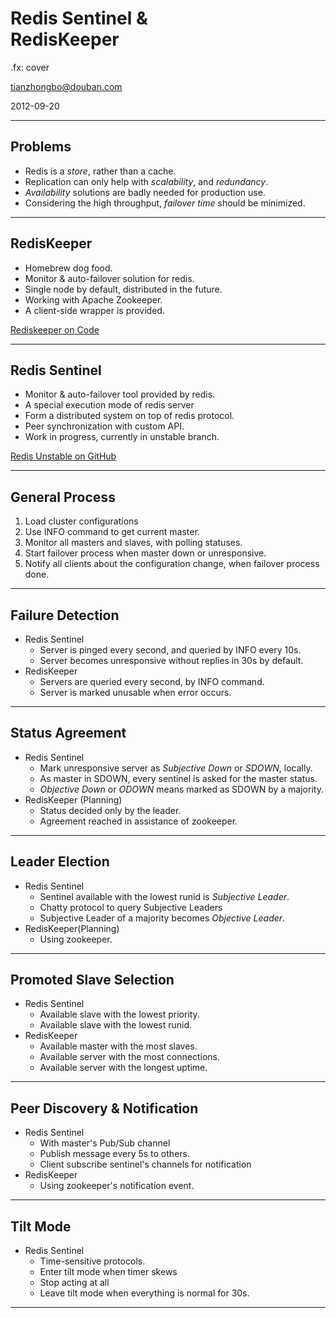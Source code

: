 # Redis Sentinel & <br /> RedisKeeper
.fx: cover

<tianzhongbo@douban.com>

2012-09-20

---
## Problems
* Redis is a _store_, rather than a cache.
* Replication can only help with _scalability_, and _redundancy_.
* _Availability_ solutions are badly needed for production use.
* Considering the high throughput, _failover time_ should be minimized.

---
## RedisKeeper
* Homebrew dog food.
* Monitor & auto-failover solution for redis.
* Single node by default, distributed in the future.
* Working with Apache Zookeeper.
* A client-side wrapper is provided.

[Rediskeeper on Code](http://code.dapps.douban.com/rediskeeper)

---
## Redis Sentinel
* Monitor & auto-failover tool provided by redis.
* A special execution mode of redis server
* Form a distributed system on top of redis protocol.
* Peer synchronization with custom API.
* Work in progress, currently in unstable branch.

[Redis Unstable on GitHub](https://github.com/antirez/redis/branches/unstable)

---
## General Process

1. Load cluster configurations
1. Use INFO command to get current master.
1. Monitor all masters and slaves, with polling statuses.
1. Start failover process when master down or unresponsive.
1. Notify all clients about the configuration change, when failover process done.

---
## Failure Detection
* Redis Sentinel
    * Server is pinged every second, and queried by INFO every 10s.
    * Server becomes unresponsive without replies in 30s by default.
* RedisKeeper
    * Servers are queried every second, by INFO command.
    * Server is marked unusable when error occurs.

---
## Status Agreement
* Redis Sentinel
    * Mark unresponsive server as _Subjective Down_ or _SDOWN_, locally.
    * As master in SDOWN, every sentinel is asked for the master status.
    * _Objective Down_ or _ODOWN_ means marked as SDOWN by a majority.
* RedisKeeper (Planning)
    * Status decided only by the leader.
    * Agreement reached in assistance of zookeeper.

---
## Leader Election
* Redis Sentinel
    * Sentinel available with the lowest runid is _Subjective Leader_.
    * Chatty protocol to query Subjective Leaders
    * Subjective Leader of a majority becomes _Objective Leader_.
* RedisKeeper(Planning)
    * Using zookeeper.
---
## Promoted Slave Selection
* Redis Sentinel
    * Available slave with the lowest priority.
    * Available slave with the lowest runid.
* RedisKeeper
    * Available master with the most slaves.
    * Available server with the most connections.
    * Available server with the longest uptime.

---
## Peer Discovery & Notification
* Redis Sentinel
    * With master's Pub/Sub channel
    * Publish message every 5s to others.
    * Client subscribe sentinel's channels for notification
* RedisKeeper
    * Using zookeeper's notification event.

---
## Tilt Mode
* Redis Sentinel
    * Time-sensitive protocols.
    * Enter tilt mode when timer skews
    * Stop acting at all
    * Leave tilt mode when everything is normal for 30s.

---

<!-- 
vim: filetype=markdown
-->
